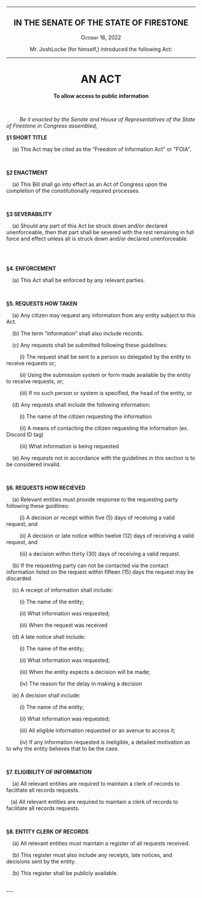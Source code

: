 <div align="center">

---

<h2><b>IN THE SENATE OF THE STATE OF FIRESTONE</b></h2>

<p>O<small>ctober</small> 18, 2022</p>

Mr. JoshLocke (for himself,) introduced the following Act:

---

<h1><b>AN ACT</b></h1>

**To allow access to public information**

</div>

<br/>

&nbsp;&nbsp;&nbsp;&nbsp;&nbsp;&nbsp;&nbsp;&nbsp; _Be it enacted by the Senate and House of Representatives of the State of Firestone in Congress assembled,_

**§1 SHORT TITLE**

&nbsp;&nbsp;&nbsp; (a) This Act may be cited as the “Freedom of Information Act" or "FOIA".

<br/>

**§2 ENACTMENT**

&nbsp;&nbsp;&nbsp; (a) This Bill shall go into effect as an Act of Congress upon the completion of the constitutionally required processes.

<br/>

**§3 SEVERABILITY**

&nbsp;&nbsp;&nbsp; (a) Should any part of this Act be struck down and/or declared unenforceable, then that part shall be severed with the rest remaining in full force and effect unless all is struck down and/or declared unenforceable.


<br/>

<br/>

**§4. ENFORCEMENT**

&nbsp;&nbsp;&nbsp; (a) This Act shall be enforced by any relevant parties.


<br/>


**§5. REQUESTS HOW TAKEN**

&nbsp;&nbsp;&nbsp; (a) Any citizen may request any information from any entity subject to this Act.

&nbsp;&nbsp;&nbsp; (b) The term “information” shall also include records.

&nbsp;&nbsp;&nbsp; (c) Any requests shall be submitted following these guidelines: 

&nbsp;&nbsp;&nbsp;&nbsp;&nbsp;&nbsp;&nbsp;&nbsp;&nbsp;(i) The request shall be sent to a person so delegated by the entity to receive requests or;

&nbsp;&nbsp;&nbsp;&nbsp;&nbsp;&nbsp;&nbsp;&nbsp;&nbsp;(ii) Using the submission system or form made available by the entity to receive requests, or;

&nbsp;&nbsp;&nbsp;&nbsp;&nbsp;&nbsp;&nbsp;&nbsp;&nbsp;(iii) If no such person or system is specified, the head of the entity, or

&nbsp;&nbsp;&nbsp; (d) Any requests shall include the following information:

&nbsp;&nbsp;&nbsp;&nbsp;&nbsp;&nbsp;&nbsp;&nbsp;&nbsp;(i) The name of the citizen requesting the information

&nbsp;&nbsp;&nbsp;&nbsp;&nbsp;&nbsp;&nbsp;&nbsp;&nbsp;(ii) A means of contacting the citizen requesting the information (ex. Discord ID tag)

&nbsp;&nbsp;&nbsp;&nbsp;&nbsp;&nbsp;&nbsp;&nbsp;&nbsp;(iii) What information is being requested 

&nbsp;&nbsp;&nbsp; (e) Any requests not in accordance with the guidelines in this section is to be considered invalid.

<br/>

**§6. REQUESTS HOW RECIEVED**

&nbsp;&nbsp;&nbsp; (a) Relevant entities must provide response to the requesting party following these guidlines:

&nbsp;&nbsp;&nbsp;&nbsp;&nbsp;&nbsp;&nbsp;&nbsp;&nbsp;(i) A decision or receipt within five (5) days of receiving a valid request, and

&nbsp;&nbsp;&nbsp;&nbsp;&nbsp;&nbsp;&nbsp;&nbsp;&nbsp;(ii) A decision or late notice within twelve (12) days of receiving a valid request, and

&nbsp;&nbsp;&nbsp;&nbsp;&nbsp;&nbsp;&nbsp;&nbsp;&nbsp;(iii) a decision within thirty (30) days of receiving a valid request.

&nbsp;&nbsp;&nbsp; (b) If the requesting party can not be contacted via the contact information listed on the request within fifteen (15) days the request may be discarded.  

&nbsp;&nbsp;&nbsp; (c) A receipt of information shall include:

&nbsp;&nbsp;&nbsp;&nbsp;&nbsp;&nbsp;&nbsp;&nbsp;&nbsp;(i) The name of the entity;

&nbsp;&nbsp;&nbsp;&nbsp;&nbsp;&nbsp;&nbsp;&nbsp;&nbsp;(ii) What information was requested;

&nbsp;&nbsp;&nbsp;&nbsp;&nbsp;&nbsp;&nbsp;&nbsp;&nbsp;(iii) When the request was received

&nbsp;&nbsp;&nbsp; (d) A late notice shall include:

&nbsp;&nbsp;&nbsp;&nbsp;&nbsp;&nbsp;&nbsp;&nbsp;&nbsp;(i) The name of the entity;

&nbsp;&nbsp;&nbsp;&nbsp;&nbsp;&nbsp;&nbsp;&nbsp;&nbsp;(ii) What information was requested;

&nbsp;&nbsp;&nbsp;&nbsp;&nbsp;&nbsp;&nbsp;&nbsp;&nbsp;(iii) When the entity expects a decision will be made;

&nbsp;&nbsp;&nbsp;&nbsp;&nbsp;&nbsp;&nbsp;&nbsp;&nbsp;(iv) The reason for the delay in making a decision

&nbsp;&nbsp;&nbsp; (e) A decision shall include:

&nbsp;&nbsp;&nbsp;&nbsp;&nbsp;&nbsp;&nbsp;&nbsp;&nbsp;(i) The name of the entity;

&nbsp;&nbsp;&nbsp;&nbsp;&nbsp;&nbsp;&nbsp;&nbsp;&nbsp;(ii) What information was requested;

&nbsp;&nbsp;&nbsp;&nbsp;&nbsp;&nbsp;&nbsp;&nbsp;&nbsp;(iii) All eligible information requested or an avenue to access it;

&nbsp;&nbsp;&nbsp;&nbsp;&nbsp;&nbsp;&nbsp;&nbsp;&nbsp;(iv) If any information requested is ineligible, a detailed motivation as to why the entity believes that to be the case.

<br/>

**§7. ELIGIBILITY OF INFORMATION** 

&nbsp;&nbsp;&nbsp; (a) All relevant entities are required to maintain a clerk of records to facilitate all records requests.

&nbsp;&nbsp;&nbsp;(a) All relevant entities are required to maintain a clerk of records to facilitate all records requests.


<br/>

**§8. ENTITY CLERK OF RECORDS** 

&nbsp;&nbsp;&nbsp; (a) All relevant entities must maintain a register of all requests received.

&nbsp;&nbsp;&nbsp; (b) This register must also include any receipts, late notices, and decisions sent by the entity.

&nbsp;&nbsp;&nbsp; (b) This register shall be publicly available.



<br/>    
---
